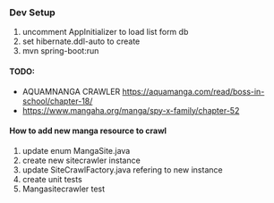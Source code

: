 ### Dev Setup
1. uncomment AppInitializer to load list form db
2. set hibernate.ddl-auto to create
3. mvn spring-boot:run

#### TODO:
- AQUAMNANGA CRAWLER https://aquamanga.com/read/boss-in-school/chapter-18/
- https://www.mangaha.org/manga/spy-x-family/chapter-52

#### How to add new manga resource to crawl
1. update enum MangaSite.java
2. create new sitecrawler instance
3. update SiteCrawlFactory.java  refering to new instance
4. create unit tests
5. Mangasitecrawler test
